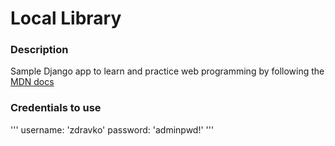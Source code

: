# Local Library

### Description
Sample Django app to learn and practice web programming by following the [MDN docs](https://developer.mozilla.org/en-US/docs/Learn/Server-side/Django)

### Credentials to use
'''
username: 'zdravko'
password: 'adminpwd!'
'''